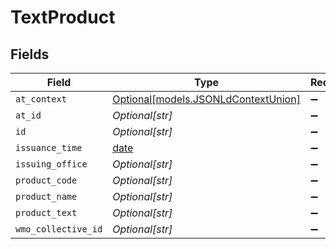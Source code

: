 # TextProduct


## Fields

| Field                                                                  | Type                                                                   | Required                                                               | Description                                                            |
| ---------------------------------------------------------------------- | ---------------------------------------------------------------------- | ---------------------------------------------------------------------- | ---------------------------------------------------------------------- |
| `at_context`                                                           | [Optional[models.JSONLdContextUnion]](../models/jsonldcontextunion.md) | :heavy_minus_sign:                                                     | N/A                                                                    |
| `at_id`                                                                | *Optional[str]*                                                        | :heavy_minus_sign:                                                     | N/A                                                                    |
| `id`                                                                   | *Optional[str]*                                                        | :heavy_minus_sign:                                                     | N/A                                                                    |
| `issuance_time`                                                        | [date](https://docs.python.org/3/library/datetime.html#date-objects)   | :heavy_minus_sign:                                                     | N/A                                                                    |
| `issuing_office`                                                       | *Optional[str]*                                                        | :heavy_minus_sign:                                                     | N/A                                                                    |
| `product_code`                                                         | *Optional[str]*                                                        | :heavy_minus_sign:                                                     | N/A                                                                    |
| `product_name`                                                         | *Optional[str]*                                                        | :heavy_minus_sign:                                                     | N/A                                                                    |
| `product_text`                                                         | *Optional[str]*                                                        | :heavy_minus_sign:                                                     | N/A                                                                    |
| `wmo_collective_id`                                                    | *Optional[str]*                                                        | :heavy_minus_sign:                                                     | N/A                                                                    |